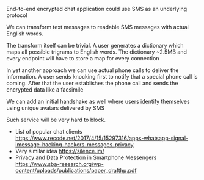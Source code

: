 End-to-end encrypted chat application could use SMS as an underlying protocol

We can transform text messages to readable SMS messages with actual English words.

The transform itself can be trivial. A user generates a dictionary which maps all possible trigrams to English words. The dictionary ~2.5MB and every endpoint will have to store a map for every connection

In yet another approach we can use actual phone calls to deliver the information. A user sends knocking first to notify that a special phone call is coming. After that the user establishes the phone call and sends the encrypted data like a facsimile 

We can add an initial handshake as well where users identify themselves using unique avatars delivered by SMS

Such service will be very hard to block.

* List of popular chat clients https://www.recode.net/2017/4/15/15297316/apps-whatsapp-signal-imessage-hacking-hackers-messages-privacy
* Very similar idea https://silence.im/
* Privacy and Data Protection in Smartphone Messengers https://www.sba-research.org/wp-content/uploads/publications/paper_drafthp.pdf 
